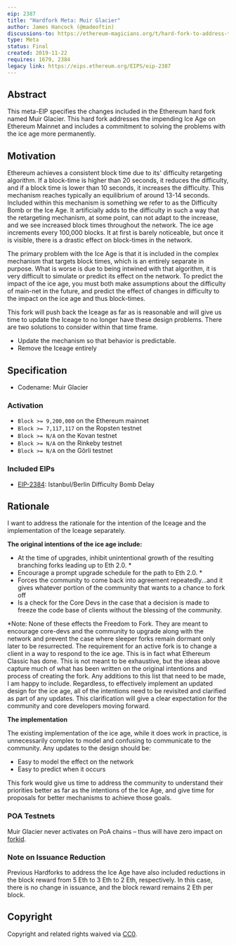 ```yaml
---
eip: 2387
title: "Hardfork Meta: Muir Glacier"
author: James Hancock (@madeoftin)
discussions-to: https://ethereum-magicians.org/t/hard-fork-to-address-the-ice-age-eip-2387
type: Meta
status: Final
created: 2019-11-22
requires: 1679, 2384
legacy link: https://eips.ethereum.org/EIPS/eip-2387
---
```


## Abstract

This meta-EIP specifies the changes included in the Ethereum hard fork named Muir Glacier. This hard fork addresses the impending Ice Age on Ethereum Mainnet and includes a commitment to solving the problems with the ice age more permanently.

## Motivation

Ethereum achieves a consistent block time due to its' difficulty retargeting algorithm. If a block-time is higher than 20 seconds, it reduces the difficulty, and if a block time is lower than 10 seconds, it increases the difficulty. This mechanism reaches typically an equilibrium of around 13-14 seconds. Included within this mechanism is something we refer to as the Difficulty Bomb or the Ice Age. It artificially adds to the difficulty in such a way that the retargeting mechanism, at some point, can not adapt to the increase, and we see increased block times throughout the network. The ice age increments every 100,000 blocks. It at first is barely noticeable, but once it is visible, there is a drastic effect on block-times in the network.

The primary problem with the Ice Age is that it is included in the complex mechanism that targets block times, which is an entirely separate in purpose. What is worse is due to being intwined with that algorithm, it is very difficult to simulate or predict its effect on the network. To predict the impact of the ice age, you must both make assumptions about the difficulty of main-net in the future, and predict the effect of changes in difficulty to the impact on the ice age and thus block-times.

This fork will push back the Iceage as far as is reasonable and will give us time to update the Iceage to no longer have these design problems. There are two solutions to consider within that time frame.

 - Update the mechanism so that behavior is predictable.
 - Remove the Iceage entirely

## Specification

- Codename: Muir Glacier

### Activation
  - `Block >= 9,200,000` on the Ethereum mainnet
  - `Block >= 7,117,117` on the Ropsten testnet
  - `Block >= N/A` on the Kovan testnet
  - `Block >= N/A` on the Rinkeby testnet
  - `Block >= N/A` on the Görli testnet

### Included EIPs
  - [EIP-2384](https://eips.ethereum.org/EIPS/eip-2384): Istanbul/Berlin Difficulty Bomb Delay

## Rationale

I want to address the rationale for the intention of the Iceage and the implementation of the Iceage separately.

**The original intentions of the ice age include:** 

 - At the time of upgrades, inhibit unintentional growth of the resulting branching forks leading up to Eth 2.0. *
 - Encourage a prompt upgrade schedule for the path to Eth 2.0. *
 - Forces the community to come back into agreement repeatedly...and it gives whatever portion of the community that wants to a chance to fork off
 - Is a check for the Core Devs in the case that a decision is made to freeze the code base of clients without the blessing of the community.

*Note: None of these effects the Freedom to Fork. They are meant to encourage core-devs and the community to upgrade along with the network and prevent the case where sleeper forks remain dormant only later to be resurrected. The requirement for an active fork is to change a client in a way to respond to the ice age. This is in fact what Ethereum Classic has done.
This is not meant to be exhaustive, but the ideas above capture much of what has been written on the original intentions and process of creating the fork. Any additions to this list that need to be made, I am happy to include. Regardless, to effectively implement an updated design for the ice age, all of the intentions need to be revisited and clarified as part of any updates. This clarification will give a clear expectation for the community and core developers moving forward.


**The implementation**

The existing implementation of the ice age, while it does work in practice, is unnecessarily complex to model and confusing to communicate to the community. Any updates to the design should be: 

 - Easy to model the effect on the network
 - Easy to predict when it occurs

This fork would give us time to address the community to understand their priorities better as far as the intentions of the Ice Age, and give time for proposals for better mechanisms to achieve those goals.

### POA Testnets

Muir Glacier never activates on PoA chains – thus will have zero impact on [forkid](https://eips.ethereum.org/EIPS/eip-2124).

### Note on Issuance Reduction

Previous Hardforks to address the Ice Age have also included reductions in the block reward from 5 Eth to 3 Eth to 2 Eth, respectively. In this case, there is no change in issuance, and the block reward remains 2 Eth per block.

## Copyright

Copyright and related rights waived via [CC0](https://creativecommons.org/publicdomain/zero/1.0/).

